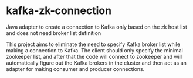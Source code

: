 # kafka-zk-connection
Java adapter to create a connection to Kafka only based on the zk host list and does not need broker list definition

This project aims to eliminate the need to specify Kafka broker list while making a connection to Kafka. The client should only specify the minimal zookeeper list, and after that the code will connect to zookeeper and will automatically figure out the Kafka brokers in the cluster and then act as an adapter for making consumer and producer connections.


